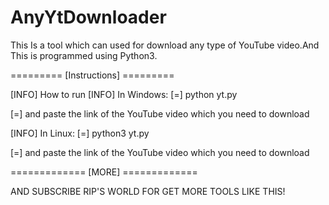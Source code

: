 # AnyYtDownloader
This Is a tool which can used for download any type of YouTube video.And This is programmed using Python3.

========= [Instructions] =========

[INFO] How to run
[INFO] In Windows:
[=] python yt.py

[=] and paste the link of the YouTube video which you need to download 

[INFO] In Linux:
[=] python3 yt.py

[=] and paste the link of the YouTube video which you need to download

============= [MORE] =============

AND SUBSCRIBE RIP'S WORLD FOR GET MORE TOOLS LIKE THIS!
